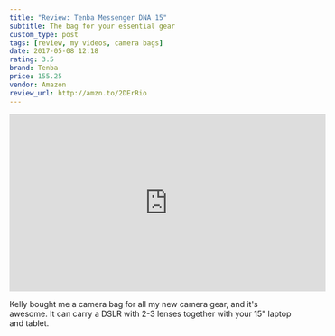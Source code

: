 ```yaml
---
title: "Review: Tenba Messenger DNA 15"
subtitle: The bag for your essential gear
custom_type: post
tags: [review, my videos, camera bags]
date: 2017-05-08 12:18
rating: 3.5
brand: Tenba
price: 155.25
vendor: Amazon
review_url: http://amzn.to/2DErRio
---
```


<div class="iframe-container">
  <iframe width="560" height="315" src="https://www.youtube-nocookie.com/embed/Y8blhwaDdA4?rel=0" frameborder="0" gesture="media" allow="encrypted-media" allowfullscreen></iframe>
</div>

Kelly bought me a camera bag for all my new camera gear, and it's awesome. It can carry a DSLR with 2-3 lenses together with your 15" laptop and tablet.
